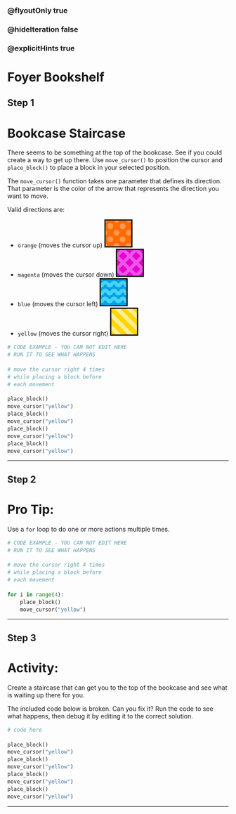 ### @flyoutOnly true
### @hideIteration false
### @explicitHints true

# Foyer Bookshelf

## Step 1
# Bookcase Staircase

There seems to be something at the top of the bookcase. See if you could create a way to get up there. Use `move_cursor()` to position the cursor and `place_block()` to place a block in your selected position. 

The `move_cursor()` function takes one parameter that defines its direction. That parameter is the color of the arrow that represents the direction you want to move.

Valid directions are:
- `orange` (moves the cursor up) ![Orange Arrow](img/orange_arrow.png "Orange Arrow")
- `magenta` (moves the cursor down)  ![Magenta Arrow](img/magenta_arrow.png "Magenta Arrow")
- `blue` (moves the cursor left)  ![Blue Arrow](img/blue_arrow.png "Blue Arrow")
- `yellow` (moves the cursor right)  ![Yellow Arrow](img/yellow_arrow.png "Yellow Arrow")

```python
# CODE EXAMPLE - YOU CAN NOT EDIT HERE
# RUN IT TO SEE WHAT HAPPENS

# move the cursor right 4 times
# while placing a block before
# each movement

place_block()
move_cursor("yellow")
place_block()
move_cursor("yellow")
place_block()
move_cursor("yellow")
place_block()
move_cursor("yellow")
```

---

## Step 2
# Pro Tip:

Use a `for` loop to do one or more actions multiple times.

```python
# CODE EXAMPLE - YOU CAN NOT EDIT HERE
# RUN IT TO SEE WHAT HAPPENS

# move the cursor right 4 times
# while placing a block before
# each movement

for i in range(4):
    place_block()
    move_cursor("yellow")
```

---

## Step 3
# Activity:

Create a staircase that can get you to the top of the bookcase and see what is waiting up there for you.

The included code below is broken. Can you fix it? Run the code to see what happens, then debug it by editing it to the correct solution.

```python
# code here

place_block()
move_cursor("yellow")
place_block()
move_cursor("yellow")
place_block()
move_cursor("yellow")
place_block()
move_cursor("yellow")
```

---

